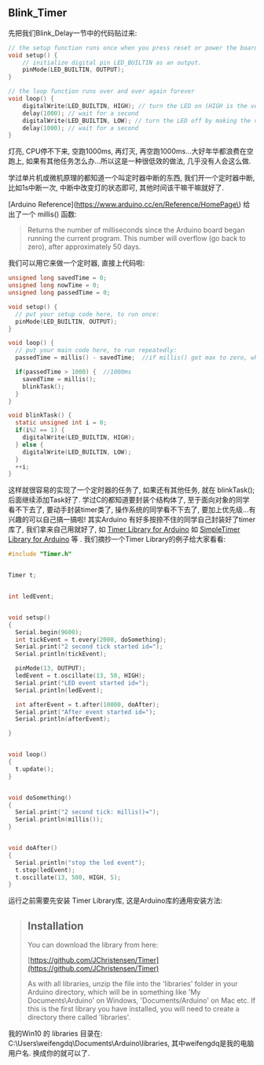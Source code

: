 ## Blink\_Timer

先把我们Blink\_Delay一节中的代码贴过来:

```c
// the setup function runs once when you press reset or power the board
void setup() {
    // initialize digital pin LED_BUILTIN as an output.
    pinMode(LED_BUILTIN, OUTPUT);
}

// the loop function runs over and over again forever
void loop() {
    digitalWrite(LED_BUILTIN, HIGH); // turn the LED on (HIGH is the voltage level)
    delay(1000); // wait for a second
    digitalWrite(LED_BUILTIN, LOW); // turn the LED off by making the voltage LOW
    delay(1000); // wait for a second
}
```

灯亮, CPU停不下来, 空跑1000ms, 再灯灭, 再空跑1000ms...大好年华都浪费在空跑上, 如果有其他任务怎么办...所以这是一种很低效的做法, 几乎没有人会这么做.

学过单片机或微机原理的都知道一个叫定时器中断的东西, 我们开一个定时器中断, 比如1s中断一次, 中断中改变灯的状态即可, 其他时间该干嘛干嘛就好了.

[Arduino Reference](https://www.arduino.cc/en/Reference/HomePage\) 给出了一个 millis\(\) 函数:

> Returns the number of milliseconds since the Arduino board began running the current program. This number will overflow \(go back to zero\), after approximately 50 days.

我们可以用它来做一个定时器, 直接上代码啦:

```c
unsigned long savedTime = 0;
unsigned long nowTime = 0;
unsigned long passedTime = 0;

void setup() {
  // put your setup code here, to run once:
  pinMode(LED_BUILTIN, OUTPUT);
}

void loop() {
  // put your main code here, to run repeatedly:
  passedTime = millis() - savedTime;  //if millis() get max to zero, what will happen? 

  if(passedTime > 1000) {  //1000ms
    savedTime = millis();
    blinkTask();
  }
}

void blinkTask() {
  static unsigned int i = 0;
  if(i%2 == 1) {
    digitalWrite(LED_BUILTIN, HIGH);
  } else {
    digitalWrite(LED_BUILTIN, LOW);
  }
  ++i;
}
```

这样就很容易的实现了一个定时器的任务了, 如果还有其他任务, 就在 blinkTask\(\); 后面继续添加Task好了.  学过C的都知道要封装个结构体了, 至于面向对象的同学看不下去了, 要动手封装timer类了, 操作系统的同学看不下去了, 要加上优先级...有兴趣的可以自己搞一搞啦! 其实Arduino 有好多按捺不住的同学自己封装好了timer库了, 我们拿来自己用就好了, 如 [Timer Library for Arduino](http://playground.arduino.cc/Code/Timer) 如 [SimpleTimer Library for Arduino](http://playground.arduino.cc/Code/SimpleTimer) 等 . 我们摘抄一个Timer Library的例子给大家看看:

```c
#include "Timer.h"


Timer t;


int ledEvent;


void setup()
{
  Serial.begin(9600);
  int tickEvent = t.every(2000, doSomething);
  Serial.print("2 second tick started id=");
  Serial.println(tickEvent);

  pinMode(13, OUTPUT);
  ledEvent = t.oscillate(13, 50, HIGH);
  Serial.print("LED event started id=");
  Serial.println(ledEvent);

  int afterEvent = t.after(10000, doAfter);
  Serial.print("After event started id=");
  Serial.println(afterEvent);

}


void loop()
{
  t.update();
}


void doSomething()
{
  Serial.print("2 second tick: millis()=");
  Serial.println(millis());
}


void doAfter()
{
  Serial.println("stop the led event");
  t.stop(ledEvent);
  t.oscillate(13, 500, HIGH, 5);
} 
```

运行之前需要先安装 Timer Library库, 这是Arduino库的通用安装方法:

> ## Installation
>
> You can download the library from here:
>
> [https://github.com/JChristensen/Timer](https://github.com/JChristensen/Timer)
>
> As with all libraries, unzip the file into the 'libraries' folder in your Arduino directory, which will be in something like 'My Documents\Arduino' on Windows, 'Documents/Arduino' on Mac etc. If this is the first library you have installed, you will need to create a directory there called 'libraries'.

我的Win10 的 libraries 目录在: C:\Users\weifengdq\Documents\Arduino\libraries, 其中weifengdq是我的电脑用户名. 换成你的就可以了.

